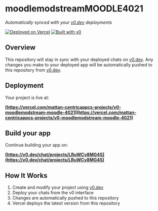 # moodlemodstreamMOODLE4021

*Automatically synced with your [v0.dev](https://v0.dev) deployments*

[![Deployed on Vercel](https://img.shields.io/badge/Deployed%20on-Vercel-black?style=for-the-badge&logo=vercel)](https://vercel.com/mattan-centricappcs-projects/v0-moodlemodstream-moodle-4021)
[![Built with v0](https://img.shields.io/badge/Built%20with-v0.dev-black?style=for-the-badge)](https://v0.dev/chat/projects/LRuWCv8MG4S)

## Overview

This repository will stay in sync with your deployed chats on [v0.dev](https://v0.dev).
Any changes you make to your deployed app will be automatically pushed to this repository from [v0.dev](https://v0.dev).

## Deployment

Your project is live at:

**[https://vercel.com/mattan-centricappcs-projects/v0-moodlemodstream-moodle-4021](https://vercel.com/mattan-centricappcs-projects/v0-moodlemodstream-moodle-4021)**

## Build your app

Continue building your app on:

**[https://v0.dev/chat/projects/LRuWCv8MG4S](https://v0.dev/chat/projects/LRuWCv8MG4S)**

## How It Works

1. Create and modify your project using [v0.dev](https://v0.dev)
2. Deploy your chats from the v0 interface
3. Changes are automatically pushed to this repository
4. Vercel deploys the latest version from this repository